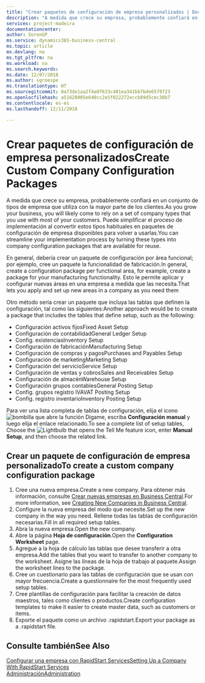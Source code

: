 ```yaml
---
title: "Crear paquetes de configuración de empresa personalizados | Documentos de Microsoft"
description: "A medida que crece su empresa, probablemente confiará en un conjunto de tipos de empresa que utiliza con la mayor parte de los clientes. Puede simplificar el proceso de implementación al convertir estos tipos habituales en paquetes de configuración de empresa disponibles para volver a usarlas."
services: project-madeira
documentationcenter: 
author: SorenGP
ms.service: dynamics365-business-central
ms.topic: article
ms.devlang: na
ms.tgt_pltfrm: na
ms.workload: na
ms.search.keywords: 
ms.date: 12/07/2018
ms.author: sgroespe
ms.translationtype: HT
ms.sourcegitcommit: 8a73de1aa2f4a0f633c401ea341bb7bde6579723
ms.openlocfilehash: a51628085e640cc2e5f022272eccb89d5cec38b7
ms.contentlocale: es-es
ms.lasthandoff: 12/11/2018

---
```

# <a name="create-custom-company-configuration-packages"></a><span data-ttu-id="b5d5e-104">Crear paquetes de configuración de empresa personalizados</span><span class="sxs-lookup"><span data-stu-id="b5d5e-104">Create Custom Company Configuration Packages</span></span>
<span data-ttu-id="b5d5e-105">A medida que crece su empresa, probablemente confiará en un conjunto de tipos de empresa que utiliza con la mayor parte de los clientes.</span><span class="sxs-lookup"><span data-stu-id="b5d5e-105">As you grow your business, you will likely come to rely on a set of company types that you use with most of your customers.</span></span> <span data-ttu-id="b5d5e-106">Puede simplificar el proceso de implementación al convertir estos tipos habituales en paquetes de configuración de empresa disponibles para volver a usarlas.</span><span class="sxs-lookup"><span data-stu-id="b5d5e-106">You can streamline your implementation process by turning these types into company configuration packages that are available for reuse.</span></span>  

<span data-ttu-id="b5d5e-107">En general, debería crear un paquete de configuración por área funcional; por ejemplo, cree un paquete la funcionalidad de fabricación.</span><span class="sxs-lookup"><span data-stu-id="b5d5e-107">In general, create a configuration package per functional area, for example, create a package for your manufacturing functionality.</span></span> <span data-ttu-id="b5d5e-108">Esto le permite aplicar y configurar nuevas áreas en una empresa a medida que las necesita.</span><span class="sxs-lookup"><span data-stu-id="b5d5e-108">That lets you apply and set up new areas in a company as you need them</span></span>  

<span data-ttu-id="b5d5e-109">Otro método sería crear un paquete que incluya las tablas que definen la configuración, tal como las siguientes:</span><span class="sxs-lookup"><span data-stu-id="b5d5e-109">Another approach would be to create a package that includes the tables that define setup, such as the following:</span></span>  

-   <span data-ttu-id="b5d5e-110">Configuración activos fijos</span><span class="sxs-lookup"><span data-stu-id="b5d5e-110">Fixed Asset Setup</span></span>  
-   <span data-ttu-id="b5d5e-111">Configuración de contabilidad</span><span class="sxs-lookup"><span data-stu-id="b5d5e-111">General Ledger Setup</span></span>  
-   <span data-ttu-id="b5d5e-112">Config. existencias</span><span class="sxs-lookup"><span data-stu-id="b5d5e-112">Inventory Setup</span></span>  
-   <span data-ttu-id="b5d5e-113">Configuración de fabricación</span><span class="sxs-lookup"><span data-stu-id="b5d5e-113">Manufacturing Setup</span></span>  
-   <span data-ttu-id="b5d5e-114">Configuración de compras y pagos</span><span class="sxs-lookup"><span data-stu-id="b5d5e-114">Purchases and Payables Setup</span></span>  
-   <span data-ttu-id="b5d5e-115">Configuración de marketing</span><span class="sxs-lookup"><span data-stu-id="b5d5e-115">Marketing Setup</span></span>  
-   <span data-ttu-id="b5d5e-116">Configuración del servicio</span><span class="sxs-lookup"><span data-stu-id="b5d5e-116">Service Setup</span></span>  
-   <span data-ttu-id="b5d5e-117">Configuración de ventas y cobros</span><span class="sxs-lookup"><span data-stu-id="b5d5e-117">Sales and Receivables Setup</span></span>  
-   <span data-ttu-id="b5d5e-118">Configuración de almacén</span><span class="sxs-lookup"><span data-stu-id="b5d5e-118">Warehouse Setup</span></span>  
-   <span data-ttu-id="b5d5e-119">Configuración grupos contables</span><span class="sxs-lookup"><span data-stu-id="b5d5e-119">General Posting Setup</span></span>  
-   <span data-ttu-id="b5d5e-120">Config. grupos registro IVA</span><span class="sxs-lookup"><span data-stu-id="b5d5e-120">VAT Posting Setup</span></span>  
-   <span data-ttu-id="b5d5e-121">Config. registro inventario</span><span class="sxs-lookup"><span data-stu-id="b5d5e-121">Inventory Posting Setup</span></span>  

<span data-ttu-id="b5d5e-122">Para ver una lista completa de tablas de configuración, elija el icono ![bombilla que abre la función Dígame](media/ui-search/search_small.png "Dígame que desea hacer"), escriba **Configuración manual** y luego elija el enlace relacionado.</span><span class="sxs-lookup"><span data-stu-id="b5d5e-122">To see a complete list of setup tables, Choose the ![Lightbulb that opens the Tell Me feature](media/ui-search/search_small.png "Tell me what you want to do") icon, enter **Manual Setup**, and then choose the related link.</span></span>  

## <a name="to-create-a-custom-company-configuration-package"></a><span data-ttu-id="b5d5e-123">Crear un paquete de configuración de empresa personalizado</span><span class="sxs-lookup"><span data-stu-id="b5d5e-123">To create a custom company configuration package</span></span>  
1.  <span data-ttu-id="b5d5e-124">Cree una nueva empresa.</span><span class="sxs-lookup"><span data-stu-id="b5d5e-124">Create a new company.</span></span> <span data-ttu-id="b5d5e-125">Para obtener más información, consulte [Crear nuevas empresas en Business Central](about-new-company.md).</span><span class="sxs-lookup"><span data-stu-id="b5d5e-125">For more information, see [Creating New Companies in Business Central](about-new-company.md).</span></span>  
3.  <span data-ttu-id="b5d5e-126">Configure la nueva empresa del modo que necesite.</span><span class="sxs-lookup"><span data-stu-id="b5d5e-126">Set up the new company in the way you need.</span></span> <span data-ttu-id="b5d5e-127">Rellene todas las tablas de configuración necesarias.</span><span class="sxs-lookup"><span data-stu-id="b5d5e-127">Fill in all required setup tables.</span></span>  
4.  <span data-ttu-id="b5d5e-128">Abra la nueva empresa.</span><span class="sxs-lookup"><span data-stu-id="b5d5e-128">Open the new company.</span></span>
5. <span data-ttu-id="b5d5e-129">Abre la página **Hoja de configuración**.</span><span class="sxs-lookup"><span data-stu-id="b5d5e-129">Open the **Configuration Worksheet** page.</span></span>  
6.  <span data-ttu-id="b5d5e-130">Agregue a la hoja de cálculo las tablas que desee transferir a otra empresa.</span><span class="sxs-lookup"><span data-stu-id="b5d5e-130">Add the tables that you want to transfer to another company to the worksheet.</span></span> <span data-ttu-id="b5d5e-131">Asigne las líneas de la hoja de trabajo al paquete.</span><span class="sxs-lookup"><span data-stu-id="b5d5e-131">Assign the worksheet lines to the package.</span></span>  
7.  <span data-ttu-id="b5d5e-132">Cree un cuestionario para las tablas de configuración que se usan con mayor frecuencia.</span><span class="sxs-lookup"><span data-stu-id="b5d5e-132">Create a questionnaire for the most frequently used setup tables.</span></span>  
8.  <span data-ttu-id="b5d5e-133">Cree plantillas de configuración para facilitar la creación de datos maestros, tales como clientes o productos.</span><span class="sxs-lookup"><span data-stu-id="b5d5e-133">Create configuration templates to make it easier to create master data, such as customers or items.</span></span>  
9.  <span data-ttu-id="b5d5e-134">Exporte el paquete como un archivo .rapidstart.</span><span class="sxs-lookup"><span data-stu-id="b5d5e-134">Export your package as a .rapidstart file.</span></span>  

## <a name="see-also"></a><span data-ttu-id="b5d5e-135">Consulte también</span><span class="sxs-lookup"><span data-stu-id="b5d5e-135">See Also</span></span>  
[<span data-ttu-id="b5d5e-136">Configurar una empresa con RapidStart Services</span><span class="sxs-lookup"><span data-stu-id="b5d5e-136">Setting Up a Company With RapidStart Services</span></span>](admin-set-up-a-company-with-rapidstart.md)  
[<span data-ttu-id="b5d5e-137">Administración</span><span class="sxs-lookup"><span data-stu-id="b5d5e-137">Administration</span></span>](admin-setup-and-administration.md)

